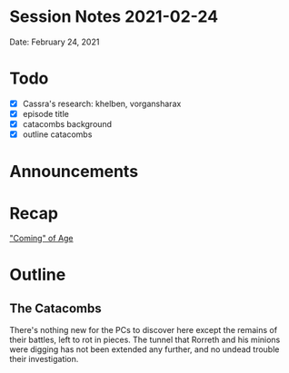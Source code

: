 # Session Notes 2021-02-24

Date: February 24, 2021

# Todo

- [x]  Cassra's research: khelben, vorgansharax
- [x]  episode title
- [x]  catacombs background
- [x]  outline catacombs

# Announcements

# Recap

["Coming" of Age](../../logbook/Coming%20of%20Age.md) 

# Outline

## The Catacombs

There's nothing new for the PCs to discover here except the remains of their battles, left to rot in pieces. The tunnel that Rorreth and his minions were digging has not been extended any further, and no undead trouble their investigation.